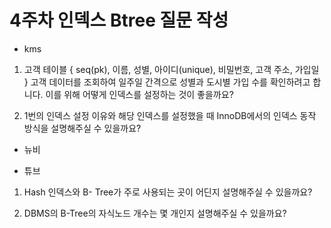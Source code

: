 # 4주차 인덱스 Btree 질문 작성

+ kms
1. 고객 테이블 { seq(pk), 이름, 성별, 아이디(unique), 비밀번호, 고객 주소, 가입일 }
고객 데이터를 조회하여 일주일 간격으로 성별과 도시별 가입 수를 확인하려고 합니다. 이를 위해 어떻게 인덱스를 설정하는 것이 좋을까요?

2. 1번의 인덱스 설정 이유와 해당 인덱스를 설정했을 때 InnoDB에서의 인덱스 동작 방식을 설명해주실 수 있을까요?

+ 뉴비

+ 튜브
1. Hash 인덱스와 B- Tree가 주로 사용되는 곳이 어딘지 설명해주실 수 있을까요?
   
2. DBMS의 B-Tree의 자식노드 개수는 몇 개인지 설명해주실 수 있을까요?
  
